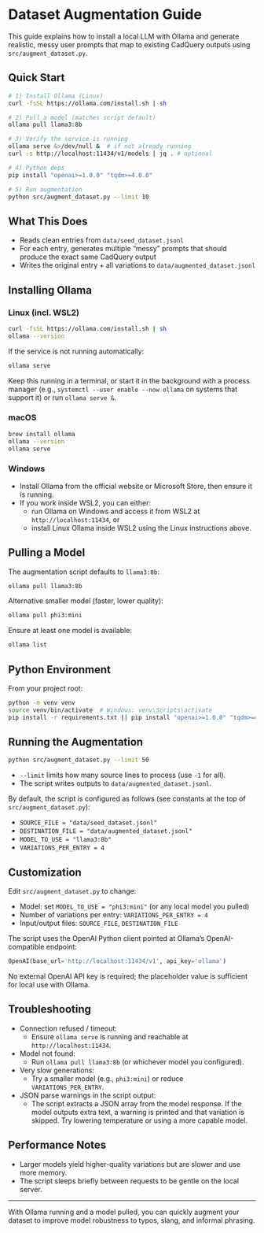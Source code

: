 # Dataset Augmentation Guide

This guide explains how to install a local LLM with Ollama and generate
realistic, messy user prompts that map to existing CadQuery outputs using
`src/augment_dataset.py`.

## Quick Start

```bash
# 1) Install Ollama (Linux)
curl -fsSL https://ollama.com/install.sh | sh

# 2) Pull a model (matches script default)
ollama pull llama3:8b

# 3) Verify the service is running
ollama serve &>/dev/null &  # if not already running
curl -s http://localhost:11434/v1/models | jq . # optional

# 4) Python deps
pip install "openai>=1.0.0" "tqdm>=4.0.0"

# 5) Run augmentation
python src/augment_dataset.py --limit 10
```

## What This Does

- Reads clean entries from `data/seed_dataset.jsonl`
- For each entry, generates multiple “messy” prompts that should produce the
  exact same CadQuery output
- Writes the original entry + all variations to `data/augmented_dataset.jsonl`

## Installing Ollama

### Linux (incl. WSL2)

```bash
curl -fsSL https://ollama.com/install.sh | sh
ollama --version
```

If the service is not running automatically:

```bash
ollama serve
```

Keep this running in a terminal, or start it in the background with a process
manager (e.g., `systemctl --user enable --now ollama` on systems that support
it) or run `ollama serve &`.

### macOS

```bash
brew install ollama
ollama --version
ollama serve
```

### Windows

- Install Ollama from the official website or Microsoft Store, then ensure it is
  running.
- If you work inside WSL2, you can either:
  - run Ollama on Windows and access it from WSL2 at `http://localhost:11434`,
    or
  - install Linux Ollama inside WSL2 using the Linux instructions above.

## Pulling a Model

The augmentation script defaults to `llama3:8b`:

```bash
ollama pull llama3:8b
```

Alternative smaller model (faster, lower quality):

```bash
ollama pull phi3:mini
```

Ensure at least one model is available:

```bash
ollama list
```

## Python Environment

From your project root:

```bash
python -m venv venv
source venv/bin/activate  # Windows: venv\Scripts\activate
pip install -r requirements.txt || pip install "openai>=1.0.0" "tqdm>=4.0.0"
```

## Running the Augmentation

```bash
python src/augment_dataset.py --limit 50
```

- `--limit` limits how many source lines to process (use `-1` for all).
- The script writes outputs to `data/augmented_dataset.jsonl`.

By default, the script is configured as follows (see constants at the top of
`src/augment_dataset.py`):

- `SOURCE_FILE = "data/seed_dataset.jsonl"`
- `DESTINATION_FILE = "data/augmented_dataset.jsonl"`
- `MODEL_TO_USE = "llama3:8b"`
- `VARIATIONS_PER_ENTRY = 4`

## Customization

Edit `src/augment_dataset.py` to change:

- Model: set `MODEL_TO_USE = "phi3:mini"` (or any local model you pulled)
- Number of variations per entry: `VARIATIONS_PER_ENTRY = 4`
- Input/output files: `SOURCE_FILE`, `DESTINATION_FILE`

The script uses the OpenAI Python client pointed at Ollama’s OpenAI-compatible
endpoint:

```python
OpenAI(base_url='http://localhost:11434/v1', api_key='ollama')
```

No external OpenAI API key is required; the placeholder value is sufficient for
local use with Ollama.

## Troubleshooting

- Connection refused / timeout:
  - Ensure `ollama serve` is running and reachable at `http://localhost:11434`.
- Model not found:
  - Run `ollama pull llama3:8b` (or whichever model you configured).
- Very slow generations:
  - Try a smaller model (e.g., `phi3:mini`) or reduce
    `VARIATIONS_PER_ENTRY`.
- JSON parse warnings in the script output:
  - The script extracts a JSON array from the model response. If the model
    outputs extra text, a warning is printed and that variation is skipped. Try
    lowering temperature or using a more capable model.

## Performance Notes

- Larger models yield higher-quality variations but are slower and use more
  memory.
- The script sleeps briefly between requests to be gentle on the local server.

---

With Ollama running and a model pulled, you can quickly augment your dataset to
improve model robustness to typos, slang, and informal phrasing.


